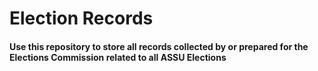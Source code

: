 # Election Records
#### Use this repository to store all records collected by or prepared for the Elections Commission related to all ASSU Elections
